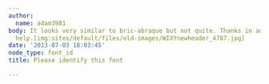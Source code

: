 ```yaml
---
author:
  name: adam3981
body: It looks very similar to bric-abraque but not quite. Thanks in advance for any
  help.[img:sites/default/files/old-images/WIXYnewheader_4787.jpg]
date: '2013-07-03 18:03:45'
node_type: font_id
title: Please identify this font

---
```

